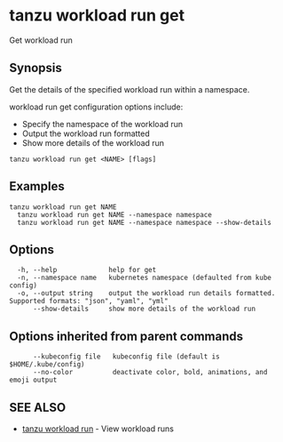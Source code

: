 # tanzu workload run get

Get workload run

## Synopsis

Get the details of the specified workload run within a namespace.

workload run get configuration options include:
- Specify the namespace of the workload run
- Output the workload run formatted
- Show more details of the workload run

```console
tanzu workload run get <NAME> [flags]
```

## Examples

```console
tanzu workload run get NAME
  tanzu workload run get NAME --namespace namespace
  tanzu workload run get NAME --namespace namespace --show-details
```

## Options

```console
  -h, --help             help for get
  -n, --namespace name   kubernetes namespace (defaulted from kube config)
  -o, --output string    output the workload run details formatted. Supported formats: "json", "yaml", "yml"
      --show-details     show more details of the workload run
```

## Options inherited from parent commands

```console
      --kubeconfig file   kubeconfig file (default is $HOME/.kube/config)
      --no-color          deactivate color, bold, animations, and emoji output
```

## SEE ALSO

* [tanzu workload run](tanzu_workload_run.hbs.md)	 - View workload runs

